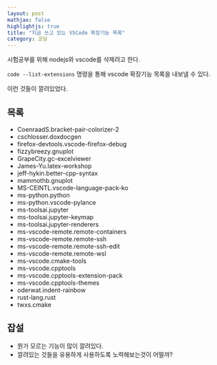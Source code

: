 ```yaml
---
layout: post
mathjax: false
highlightjs: true
title: "지금 쓰고 있는 VSCode 확장기능 목록"
category: 코딩
---
```


시험공부를 위해 nodejs와 vscode를 삭제려고 한다. 

`code --list-extensions` 명령을 통해 vscode 확장기능 목록을 내보낼 수 있다.

이런 것들이 깔려있었다.


## 목록

- CoenraadS.bracket-pair-colorizer-2
- cschlosser.doxdocgen
- firefox-devtools.vscode-firefox-debug
- fizzybreezy.gnuplot
- GrapeCity.gc-excelviewer
- James-Yu.latex-workshop
- jeff-hykin.better-cpp-syntax
- mammothb.gnuplot
- MS-CEINTL.vscode-language-pack-ko
- ms-python.python
- ms-python.vscode-pylance
- ms-toolsai.jupyter
- ms-toolsai.jupyter-keymap
- ms-toolsai.jupyter-renderers
- ms-vscode-remote.remote-containers
- ms-vscode-remote.remote-ssh
- ms-vscode-remote.remote-ssh-edit
- ms-vscode-remote.remote-wsl
- ms-vscode.cmake-tools
- ms-vscode.cpptools
- ms-vscode.cpptools-extension-pack
- ms-vscode.cpptools-themes
- oderwat.indent-rainbow
- rust-lang.rust
- twxs.cmake

## 잡설
- 뭔가 모르는 기능이 많이 깔려있다.
- 깔려있는 것들을 유용하게 사용하도록 노력해보는것이 어떨까?
